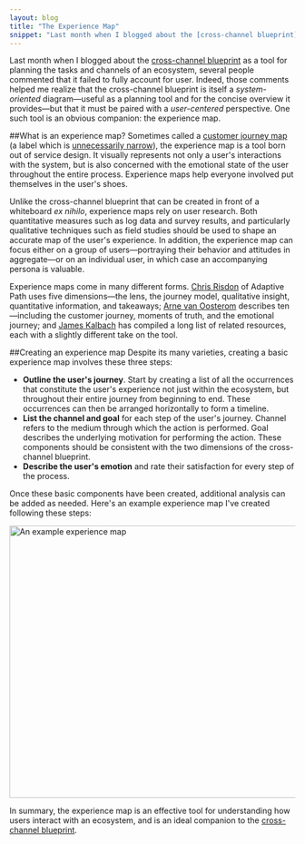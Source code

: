 ```yaml
---
layout: blog
title: "The Experience Map"
snippet: "Last month when I blogged about the [cross-channel blueprint](http://tylertate.com/blog/2012/02/21/cross-channel-ia-blueprint.html) as a tool for planning the tasks and channels of an ecosystem, several people commented that it failed to fully account for user. Indeed, those comments helped me realize that the cross-channel blueprint is itself a *system-oriented* diagram—useful  as a planning tool and for the concise overview it provides—but that it must be paired with a *user-centered* perspective. One such tool is an obvious companion: the experience map."
---
```


Last month when I blogged about the [cross-channel blueprint](http://tylertate.com/blog/2012/02/21/cross-channel-ia-blueprint.html) as a tool for planning the tasks and channels of an ecosystem, several people commented that it failed to fully account for user. Indeed, those comments helped me realize that the cross-channel blueprint is itself a *system-oriented* diagram—useful  as a planning tool and for the concise overview it provides—but that it must be paired with a *user-centered* perspective. One such tool is an obvious companion: the experience map.

##What is an experience map?
Sometimes called a [customer journey map](http://www.servicedesigntools.org/tools/8) (a label which is [unnecessarily narrow](http://tylertate.com/blog/2012/03/07/employees-are-customers-too.html)), the experience map is a tool born out of service design. It visually represents not only a user's interactions with the system, but is also concerned with the emotional state of the user throughout the entire process. Experience maps help everyone involved put themselves in the user's shoes.

Unlike the cross-channel blueprint that can be created in front of a whiteboard *ex nihilo*, experience maps rely on user research. Both quantitative measures such as log data and survey results, and particularly qualitative techniques such as field studies should be used to shape an accurate map of the user's experience. In addition, the experience map can focus either on a group of users—portraying their behavior and attitudes in aggregate—or on an individual user, in which case an accompanying persona is valuable.

Experience maps come in many different forms. [Chris Risdon](http://www.adaptivepath.com/ideas/the-anatomy-of-an-experience-map) of Adaptive Path uses five dimensions—the lens, the journey model, qualitative insight, quantitative information, and takeaways; [Arne van Oosterom](http://www.mycustomer.com/topic/customer-intelligence/customer-journey-mapping/105167) describes ten—including the customer journey, moments of truth, and the emotional journey; and [James Kalbach](http://experiencinginformation.wordpress.com/2010/05/10/customer-journey-mapping-resources-on-the-web/) has compiled a long list of related resources, each with a slightly different take on the tool.

##Creating an experience map
Despite its many varieties, creating a basic experience map involves these three steps:

* **Outline the user's journey**. Start by creating a list of all the occurrences that constitute the user's experience not just within the ecosystem, but throughout their entire journey from beginning to end. These occurrences can then be arranged horizontally to form a timeline.
* **List the channel and goal** for each step of the user's journey. Channel refers to the medium through which the action is performed. Goal describes the underlying motivation for performing the action. These components should be consistent with the two dimensions of the cross-channel blueprint.
* **Describe the user's emotion** and rate their satisfaction for every step of the process.

Once these basic components have been created, additional analysis can be added as needed. Here's an example experience map I've created following these steps:

<div class="full-width"><img src="http://tylertate.com/resources/images/2012-03-19/experience-map.png" width="2933" height="480" alt="An example experience map" /></div>

In summary, the experience map is an effective tool for understanding how users interact with an ecosystem, and is an ideal companion to the [cross-channel blueprint](http://tylertate.com/blog/2012/02/21/cross-channel-ia-blueprint.html).